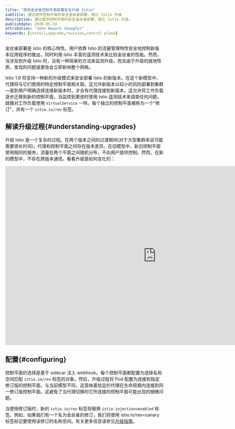 ```yaml
---
title: "使用金丝雀控制平面部署安全升级 Istio"
subtitle: 通过提供控制平面的安全金丝雀部署，简化 Istio 升级
description: 通过提供控制平面的安全金丝雀部署，简化 Istio 升级。
publishdate: 2020-05-19
attribution: "John Howard (Google)"
keywords: [install,upgrade,revision,control plane]
---
```


金丝雀部署是 Istio 的核心特性。用户依靠 Istio 的流量管理特性安全地控制新版本应用程序的推出，同时利用 Istio 丰富的遥测技术来比较金丝雀的性能。然而，当涉及到升级 Istio 时，没有一种简单的方法来监测升级，而且由于升级的就地性质，发现的问题或更改会立即影响整个网格。

Istio 1.6 将支持一种新的升级模式来安全部署 Istio 的新版本。在这个新模型中，代理将与它们使用的特定控制平面相关联。这允许新版本以较小的风险部署到集群—直到用户明确选择连接新版本时，才会有代理连接到新版本。这允许将工作负载逐步迁移到新的控制平面，当监控到更改时使用 Istio 遥测技术来调查任何问题，就像对工作负载使用 `VirtualService` 一样。每个独立的控制平面被称为一个“修订”，并有一个 `istio.io/rev` 标签。

## 解读升级过程{#understanding-upgrades}

升级 Istio 是一个复杂的过程。在两个版本之间的过渡期间(对于大型集群来说可能需要很长时间)，代理和控制平面之间存在版本差异。在旧模型中，新旧控制平面使用相同的服务，流量在两个平面之间随机分布，不向用户提供控制。然而，在新的模型中，不存在跨版本通信。看看升级是如何变化的：

<iframe src="https://docs.google.com/presentation/d/e/2PACX-1vR2R_Nd1XsjriBfwbqmcBc8KtdP4McDqNpp8S5v6woq28FnsW-kATBrKtLEG9k61DuBwTgFKLWyAxuK/embed?start=false&loop=true&delayms=3000" frameborder="0" width="960" height="569" allowfullscreen="true" mozallowfullscreen="true" webkitallowfullscreen="true"></iframe>

## 配置{#configuring}

控制平面的选择是基于 sidecar 注入 webhook。每个控制平面都配置为选择名称空间匹配 `istio.io/rev` 标签的对象。然后，升级过程将 Pod 配置为连接到指定修订版的控制平面。与当前模型不同，这意味着给定的代理在生命周期内连接到同一修订版控制平面。这避免了当代理切换时它所连接的控制平面可能出现的细微问题。

当使用修订版时，新的 `istio.io/rev` 标签将替换 `istio-injection=enabled` 标签。例如，如果我们有一个名为金丝雀的修订，我们将使用 istio.io/rev=canary 标签标记要使用该修订的名称空间。有关更多信息请参见[升级指南](/zh/docs/setup/upgrade)。
